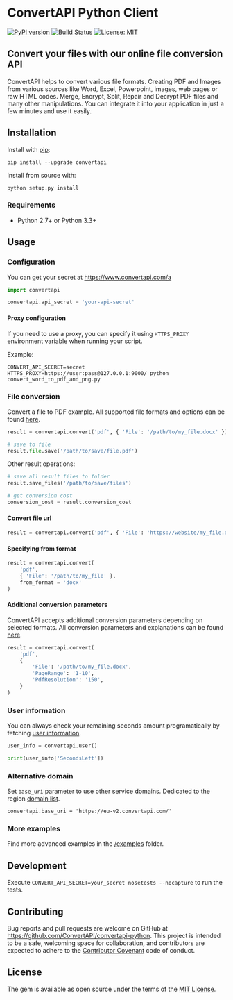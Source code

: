 # ConvertAPI Python Client

[![PyPI version](https://badge.fury.io/py/convertapi.svg)](https://badge.fury.io/py/convertapi)
[![Build Status](https://github.com/ConvertAPI/convertapi-python/actions/workflows/main.yml/badge.svg)](https://github.com/ConvertAPI/convertapi-python/actions)
[![License: MIT](https://img.shields.io/badge/License-MIT-blue.svg)](https://opensource.org/licenses/MIT)

## Convert your files with our online file conversion API

ConvertAPI helps to convert various file formats. Creating PDF and Images from various sources like Word, Excel, Powerpoint, images, web pages or raw HTML codes. Merge, Encrypt, Split, Repair and Decrypt PDF files and many other manipulations. You can integrate it into your application in just a few minutes and use it easily.

## Installation

Install with [pip](https://pypi.org/project/pip/):

    pip install --upgrade convertapi

Install from source with:

    python setup.py install

### Requirements

* Python 2.7+ or Python 3.3+

## Usage

### Configuration

You can get your secret at https://www.convertapi.com/a

```python
import convertapi

convertapi.api_secret = 'your-api-secret'
```

#### Proxy configuration

If you need to use a proxy, you can specify it using `HTTPS_PROXY` environment variable when running your script.

Example:

```
CONVERT_API_SECRET=secret HTTPS_PROXY=https://user:pass@127.0.0.1:9000/ python convert_word_to_pdf_and_png.py
```

### File conversion

Convert a file to PDF example. All supported file formats and options can be found
[here](https://www.convertapi.com/conversions).

```python
result = convertapi.convert('pdf', { 'File': '/path/to/my_file.docx' })

# save to file
result.file.save('/path/to/save/file.pdf')
```

Other result operations:

```python
# save all result files to folder
result.save_files('/path/to/save/files')

# get conversion cost
conversion_cost = result.conversion_cost
```

#### Convert file url

```python
result = convertapi.convert('pdf', { 'File': 'https://website/my_file.docx' })
```

#### Specifying from format

```python
result = convertapi.convert(
    'pdf',
    { 'File': '/path/to/my_file' },
    from_format = 'docx'
)
```

#### Additional conversion parameters

ConvertAPI accepts additional conversion parameters depending on selected formats. All conversion
parameters and explanations can be found [here](https://www.convertapi.com/conversions).

```python
result = convertapi.convert(
    'pdf',
    {
        'File': '/path/to/my_file.docx',
        'PageRange': '1-10',
        'PdfResolution': '150',
    }
)
```

### User information

You can always check your remaining seconds amount programatically by fetching [user information](https://www.convertapi.com/doc/user).

```python
user_info = convertapi.user()

print(user_info['SecondsLeft'])
```

### Alternative domain

Set `base_uri` parameter to use other service domains. Dedicated to the region [domain list](https://www.convertapi.com/doc/servers-location).

```
convertapi.base_uri = 'https://eu-v2.convertapi.com/'
```

### More examples

Find more advanced examples in the [/examples](https://github.com/ConvertAPI/convertapi-python/tree/master/examples) folder.

## Development

Execute `CONVERT_API_SECRET=your_secret nosetests --nocapture` to run the tests.

## Contributing

Bug reports and pull requests are welcome on GitHub at https://github.com/ConvertAPI/convertapi-python. This project is intended to be a safe, welcoming space for collaboration, and contributors are expected to adhere to the [Contributor Covenant](http://contributor-covenant.org) code of conduct.

## License

The gem is available as open source under the terms of the [MIT License](https://opensource.org/licenses/MIT).
